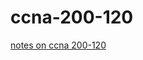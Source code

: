 ccna-200-120
============

[notes on ccna 200-120](https://github.com/okke-formsma/ccna-200-120/wiki/_pages)
